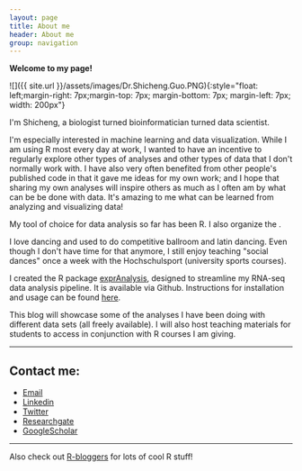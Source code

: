 ```yaml
---
layout: page
title: About me
header: About me
group: navigation
---
```


**Welcome to my page!**

![]({{ site.url }}/assets/images/Dr.Shicheng.Guo.PNG){:style="float: left;margin-right: 7px;margin-top: 7px; margin-bottom: 7px; margin-left: 7px; width: 200px"}

I'm Shicheng, a biologist turned bioinformatician turned data scientist. 

I'm especially interested in machine learning and data visualization. While I am using R most every day at work, I wanted to have an incentive to regularly explore other types of analyses and other types of data that I don't normally work with. I have also very often benefited from other people's published code in that it gave me ideas for my own work; and I hope that sharing my own analyses will inspire others as much as I often am by what can be be done with data.  It's amazing to me what can be learned from analyzing and visualizing data!

My tool of choice for data analysis so far has been R. I also organize the . 


I love dancing and used to do competitive ballroom and latin dancing. Even though I don't have time for that anymore, I still enjoy teaching "social dances" once a week with the Hochschulsport (university sports courses).

I created the R package [exprAnalysis](https://github.com/ShirinG/exprAnalysis), designed to streamline my RNA-seq data analysis pipeline. It is available via Github. Instructions for installation and usage can be found [here](https://shiring.github.io/rna-seq/microarray/2016/09/28/exprAnalysis).

This blog will showcase some of the analyses I have been doing with different data sets (all freely available). I will also host teaching materials for students to access in conjunction with R courses I am giving.

---

## Contact me:
- [Email](mailto:Shihcheng.Guo@gmail.com)
- [Linkedin](https://www.linkedin.com/in/shicheng-guo-b5724925)
- [Twitter](https://twitter.com/ShichengGuo)
- [Researchgate](https://www.researchgate.net/profile/Shicheng_Guo)
- [GoogleScholar](https://scholar.google.com/citations?user=BixB4TsAAAAJ&hl=en)
-----

Also check out [R-bloggers](http://www.R-bloggers.com) for lots of cool R stuff!


